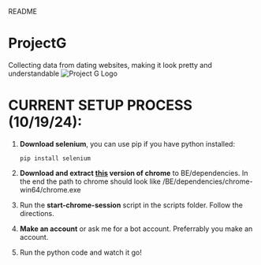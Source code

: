 README
# ProjectG
Collecting data from dating websites, making it look pretty and understandable
![Project G Logo](https://github.com/user-attachments/assets/7f1f8c8e-d6ea-4d79-9c27-a9158b109648)

# CURRENT SETUP PROCESS (10/19/24):
1. **Download selenium**, you can use pip if you have python installed:
    
    `pip install selenium`

2. **Download and extract [this](https://storage.googleapis.com/chrome-for-testing-public/129.0.6668.100/win64/chrome-headless-shell-win64.zip) version of chrome** to BE/dependencies. In the end the path to chrome should look like /BE/dependencies/chrome-win64/chrome.exe

2. Run the **start-chrome-session** script in the scripts folder. Follow the directions.
2. **Make an account** or ask me for a bot account. Preferrably you make an account.
3. Run the python code and watch it go!

